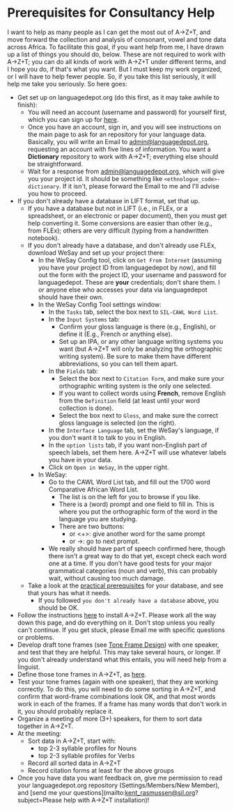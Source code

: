 # Prerequisites for Consultancy Help

I want to help as many people as I can get the most out of A→Z+T, and move forward the collection and analysis of consonant, vowel and tone data across Africa. To facilitate this goal, if you want help from me, I have drawn up a list of things you should do, below. These are not required to work with A→Z+T; you can do all kinds of work with A→Z+T under different terms, and I hope you do, if that's what you want. But I must keep my work organized, or I will have to help fewer people. So, if you take this list seriously, it will help me take you seriously. So here goes:

- Get set up on languagedepot.org (do this first, as it may take awhile to finish):
  - You will need an account (username and password) for yourself first, which you can sign up for [here](http://public.languagedepot.org/account/register).
  - Once you have an account, sign in, and you will see instructions on the main page to ask for an repository for your language data. Basically, you will write an Email to admin@languagedepot.org, requesting an account with five lines of information. You want a **Dictionary** repository to work with A→Z+T; everything else should be straightforward.
  - Wait for a response from admin@languagedepot.org, which will give you your project id. It should be something like `<ethnologue_code>-dictionary`. If it isn't, please forward the Email to me and I'll advise you how to proceed.
- If you don't already have a database in LIFT format, set that up.
  - If you have a database but not in LIFT (i.e., in FLEx, or a spreadsheet, or an electronic or paper document), then you must get help converting it. Some conversions are easier than other (e.g., from FLEx); others are very difficult (typing from a handwritten notebook).
  - If you don't already have a database, and don't already use FLEx, download WeSay and set up your project there:
    - In the WeSay Config tool, click on `Get From Internet` (assuming you have your project ID from languagedepot by now), and fill out the form with the project ID, your username and password for languagedepot. These are **your** credentials; don't share them. I or anyone else who accesses your data via languagedepot should have their own.
    - In the WeSay Config Tool settings window:
      - In the `Tasks` tab, select the box next to `SIL-CAWL Word List`.
      - In the `Input Systems` tab:
        - Confirm your gloss language is there (e.g., English), or define it (E.g., French or anything else).
        - Set up an IPA, or any other language writing systems you want (but A→Z+T will only be analyzing the orthographic writing system). Be sure to make them have different abbreviations, so you can tell them apart.
      - In the `Fields` tab:
        - Select the box next to `Citation Form`, and make sure your orthographic writing system is the only one selected.
        - If you want to collect words using **French**, remove English from the `Definition` field (at least until your word collection is done).
        - Select the box next to `Gloss`, and make sure the correct gloss language is selected (on the right).
      - In the `Interface Language` tab, set the WeSay's language, if you don't want it to talk to you in English.
      - In the `option lists` tab, if you want non-English part of speech labels, set them here. A→Z+T will use whatever labels you have in your data.
      - Click on `Open in WeSay`, in the upper right.
    - In WeSay:
      - Go to the CAWL Word List tab, and fill out the 1700 word Comparative African Word List.
        - The list is on the left for you to browse if you like.
        - There is a (word) prompt and one field to fill in. This is where you put the orthographic form of the word in the language you are studying.
        - There are two buttons:
          - <enter> or <+>: give another word for the same prompt
          - <PageDown> or ->: go to next prompt.
      - We really should have part of speech confirmed here, though there isn't a great way to do that yet, except check each word one at a time. If you don't have good tests for your major grammatical categories (noun and verb), this can probably wait, without causing too much damage.
  - Take a look at the [practical prerequisites](USAGE.md#practical-prerequisites) for your database, and see that yours has what it needs.
    - If you followed `you don't already have a database` above, you should be OK.
- Follow the instructions [here](SIMPLEINSTALL.md) to install A→Z+T. Please work all the way down this page, and do everything on it. Don't stop unless you really can't continue. If you get stuck, please Email me with specific questions or problems.
- Develop draft tone frames (see [Tone Frame Design](USAGE.md#tone-frame-design)) with one speaker, and test that they are helpful. This may take several hours, or longer. If you don't already understand what this entails, you will need help from a linguist.
- Define those tone frames in A→Z+T, as [here](USAGE.md#tone-frames).
- Test your tone frames (again with one speaker), that they are working correctly. To do this, you will need to do some sorting in A→Z+T, and confirm that word-frame combinations look OK, and that most words work in each of the frames. If a frame has many words that don't work in it, you should probably replace it.
- Organize a meeting of more (3+) speakers, for them to sort data together in A→Z+T.
- At the meeting:
  - Sort data in A→Z+T, start with:
    - top 2-3 syllable profiles for Nouns
    - top 2-3 syllable profiles for Verbs
  - Record all sorted data in A→Z+T
  - Record citation forms at least for the above groups
- Once you have data you want feedback on, give me permission to read your languagedepot.org repository (Settings/Members/New Member), and [send me your questions](mailto:kent_rasmussen@sil.org?subject=Please help with A→Z+T installation)!
